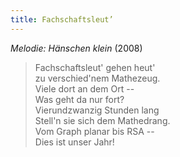 ```yaml
---
title: Fachschaftsleut’
---
```


*Melodie: Hänschen klein* (2008)

> Fachschaftsleut' gehen heut'\
> zu verschied'nem Mathezeug.\
> Viele dort an dem Ort --\
> Was geht da nur fort?\
> Vierundzwanzig Stunden lang\
> Stell'n sie sich dem Mathedrang.\
> Vom Graph planar bis RSA --\
> Dies ist unser Jahr!
